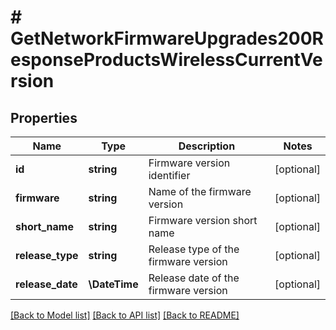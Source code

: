 # # GetNetworkFirmwareUpgrades200ResponseProductsWirelessCurrentVersion

## Properties

Name | Type | Description | Notes
------------ | ------------- | ------------- | -------------
**id** | **string** | Firmware version identifier | [optional]
**firmware** | **string** | Name of the firmware version | [optional]
**short_name** | **string** | Firmware version short name | [optional]
**release_type** | **string** | Release type of the firmware version | [optional]
**release_date** | **\DateTime** | Release date of the firmware version | [optional]

[[Back to Model list]](../../README.md#models) [[Back to API list]](../../README.md#endpoints) [[Back to README]](../../README.md)
